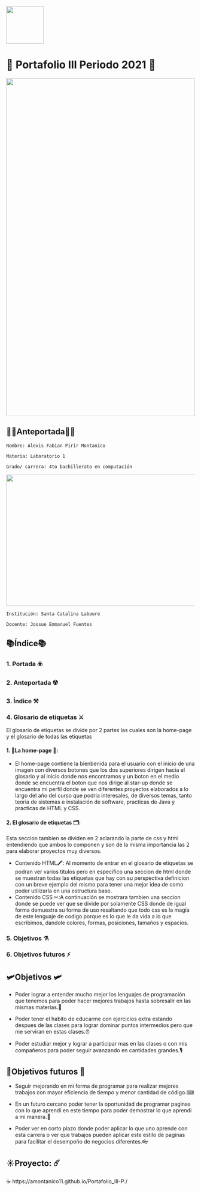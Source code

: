 <img width= 100px src="https://jefuentes80.github.io/starup_scl/img/logo_SCL%20(3).png">

<h1>&#127919; Portafolio III Periodo 2021 &#127919;</h1>

<img width=100% height=900px src=https://revo300.academy/wp-content/uploads/2019/12/blur-close-up-code-computer-546819-1080x675.jpg>

<h2>👨‍💻Anteportada👨‍🎓</h2>

```
Nombre: Alexis Fabian Pirir Montanico
```

```
Materia: Laboratorio 1
```
```
Grado/ carrera: 4to bachillerato en computación
```
   <img align=”center” width=1000px height=350px src=https://c4.wallpaperflare.com/wallpaper/162/894/557/neon-keyboards-computer-pc-gaming-wallpaper-preview.jpg>

```
Institución: Santa Catalina Laboure  
```
```
Docente: Jossue Emmanuel Fuentes
```

<h2>📚Índice📚</h2>
<h3>1. Portada &#9763;&#65039;</h3>
<h3>2. Anteportada &#9762;&#65039;</h3>
<h3>3. Índice &#9874;&#65039;</h3>
<h3>4. Glosario de etiquetas  &#9876;&#65039;</h3>
<p> El glosario de etiquetas se divide por 2 partes las cuales son la home-page y el glosario de todas las etiquetas</p>

<h4>1. 📖La home-page 📖:</h4>

* El home-page contiene la bienbenida para el usuario con el inicio de una imagen con diversos botones que los dos superiores dirigen hacia el glosario y al inicio donde nos encontramos y un boton en el medio donde se encuentra el boton que nos dirige al star-up donde se encuentra mi perfil donde se ven diferentes proyectos elaborados a lo largo del año del curso que podria interesales, de diversos temas, tanto teoria de sistemas e instalación de software, practicas de Java y practicas de HTML y CSS.

<h4>2. El glosario de etiquetas 🗂:</h4>
<p> Esta seccion tambien se dividen en 2 aclarando la parte de css y html entendiendo que ambos lo componen y son de la misma importancia las 2 para elaborar proyectos muy diversos.</p>

* Contenido HTML🖍: Al momento de entrar en el glosario de etiquetas se podran ver varios titulos pero en especifico una seccion de html donde se muestran todas las etiquetas que hay con su perspectiva definicion con un breve ejemplo del mismo para tener una mejor idea de como poder utilizarla en una estructura base.
* Contenido CSS ✂:A continuación se mostrara tambien una seccion donde se puede ver que se divide por solamente CSS donde de igual forma demuestra su forma de uso resaltando que todo css es la magía de este lenguaje de codigo porque es lo que le da vida a lo que escribimos, dandole colores, formas, posiciones, tamaños y espacios.

<h3>5. Objetivos &#9879;&#65039;</h3>
<h3>6. Objetivos futuros &#9889;</h3>

<h2>🛩Objetivos 🛩</h2>

* Poder lograr a entender mucho mejor los lenguajes de programación que tenemos para poder hacer mejores trabajos hasta sobresalir en las mismas materias.📘

* Poder tener el habito de educarme con ejercicios extra estando despues de las clases para lograr dominar puntos intermedios pero que me serviran en estas clases.⏰

* Poder estudiar mejor y lograr a participar mas en las clases o con mis compañeros para poder seguir avanzando en cantidades grandes.🎙

<h2>🚀Objetivos futuros 🚀</h2>

* Seguir mejorando en mi forma de programar para realizar mejores trabajos con mayor eficiencia de tiempo y menor cantidad de código.⌨

* En un futuro cercano poder tener la oportunidad de programar paginas con lo que aprendi en este tiempo para poder demostrar lo que aprendi a mi manera.📲

* Poder ver en corto plazo donde poder aplicar lo que uno aprende con esta carrera o ver que trabajos pueden aplicar este estilo de paginas para facilitar el desempeño de negocios diferentes.👓

<h2> &#9728;&#65039;Proyecto: &#9732;&#65039;</h2> &#9749; https://amontanico11.github.io/Portafolio_III-P./ 
